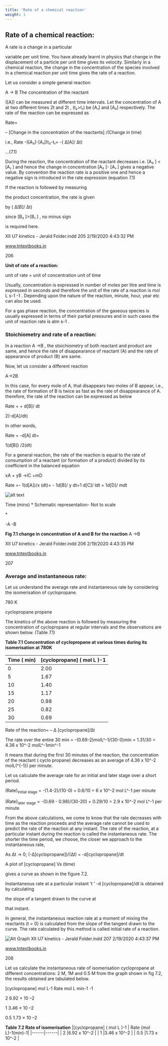 ```yaml
---
title: 'Rate of a chemical reaction'
weight: 1
---
```





## Rate of a chemical reaction:
 A rate is a change in a particular

variable per unit time. You have already learnt in physics that change in the displacement of a particle per unit time gives its velocity. Similarly in a chemical reaction, the change in the concentration of the species involved in a chemical reaction per unit time gives the rate of a reaction.

Let us consider a simple general reaction

A → B
The concentration of the reactant

(\[A\]) can be measured at different time intervals. Let the concentration of A at two different times 2t and 2t , (t&#x2082;>t&#x2081;) be \[A&#x2081;\] and \[A&#x2082;\] respectively. The rate of the reaction can be expressed as

Rate=

– \[Change in the concentration of the reactants\] /(Change in time)

i.e., Rate -(\[A&#x2082;\]-\[A&#x2081;\])t&#x2082;-t&#x2081;= -( ∆\[A\]/ ∆t)

...(7.1)

During the reaction, the concentration of the reactant decreases i.e. \[A&#x2082; \] < \[A&#x2081; \] and hence the change in concentration \[A&#x2082; \]- \[A&#x2081; \] gives a negative value. By convention the reaction rate is a positive one and hence a negative sign is introduced in the rate expression (equation 7.1)

If the reaction is followed by measuring

the product concentration, the rate is given

by 
( ∆\[B\]/ ∆t)


since \[B&#x2082; \]>\[B&#x2081; \] , no minus sign

is required here.

XII U7 kinetics - Jerald Folder.indd 205 2/19/2020 4:43:32 PM

www.tntextbooks.in




  

206

**Unit of rate of a reaction:**

unit of rate = unit of concentration unit of time

Usually, concentration is expressed in number of moles per litre and time is expressed in seconds and therefore the unit of the rate of a reaction is mol L s-1 -1 . Depending upon the nature of the reaction, minute, hour, year etc can also be used.

For a gas phase reaction, the concentration of the gaseous species is usually expressed in terms of their partial pressures and in such cases the unit of reaction rate is atm s-1 .

### Stoichiometry and rate of a reaction:


In a reaction A →B , the stoichiometry of both reactant and product are same, and hence the rate of disappearance of reactant (A) and the rate of appearance of product (B) are same.

Now, let us consider a different reaction

A→2B

In this case, for every mole of A, that disappears two moles of B appear, i.e., the rate of formation of B is twice as fast as the rate of disappearance of A. therefore, the rate of the reaction can be expressed as below

Rate = + d\[B\]/ dt

2(\-d\[A\]/dt)


In other words,

Rate = -d\[A\] dt=

1(d\[B\]) /2(dt)



For a general reaction, the rate of the reaction is equal to the rate of consumption of a reactant (or formation of a product) divided by its coefficient in the balanced equation

xA + yB  →lC +mD

Rate =- 1(d\[A\])/x (dt)= \- 1d\[B\]/ y dt=1 d\[C\]/ ldt = 1d\[D\]/ mdt

 <!-- add graph -->

![alt text](graph.png)



Time (mins) \* Schematic representation- Not to scale

\*

\-A -B

**Fig 7.1 change in concentration of A and B for the reaction** A  →B

XII U7 kinetics - Jerald Folder.indd 206 2/19/2020 4:43:35 PM

www.tntextbooks.in




  

207

### Average and instantaneous rate:


Let us understand the average rate and instantaneous rate by considering the isomerisation of cyclopropane.

780 K

cyclopropane propene

The kinetics of the above reaction is followed by measuring the concentration of cyclopropane at regular intervals and the observations are shown below. (Table 7.1)

**Table 7.1 Concentration of cyclopropane at various times during its isomerisation at 780K**

| Time  ( min) |[cyclopropane] ( mol L )-1 |
|------|------|
| 0 |2.00 |
| 5 |1.67 |
| 10 |1.40 |
| 15 |1.17 |
| 20 |0.98 |
| 25 |0.82 |
| 30 |0.69 |

Rate of the reaction= – ∆ \[cyclopropane\]/∆t

The rate over the entire 30 min = -(0.69-2)molL^-1/(30-0)min
= 1.31/30 = 4.36 x 10^-2 molL^-1min^-1 

It means that during the first 30 minutes of the reaction, the concentration of the reactant ( cyclo propane) decreases as an average of 4.36 x 10^-2 molL\(^{-1}\) per minute.

Let us calculate the average rate for an initial and later stage over a short period.

(Rate)<sub>initial stage</sub> = -(1.4-2)/(10-0) = 0.6/10 = 6 x 10^-2 mol L^-1 per minute

(Rate)<sub>later stage</sub> = -(0.69 - 0.98)/(30-20) = 0.29/10 = 2.9 x 10^-2 mol L^-1 per minute

From the above calculations, we come to know that the rate decreases with time as the reaction proceeds and the average rate cannot be used to predict the rate of the reaction at any instant. The rate of the reaction, at a particular instant during the reaction is called the instantaneous rate. The shorter the time period, we choose, the closer we approach to the instantaneous rate,

As ∆t -> 0; 
(-∆[cyclopropane])/(∆t) = -d\[cyclopropane\]/dt

A plot of \[cyclopropane\] Vs (time)

gives a curve as shown in the figure 7.2.

Instantaneous rate at a particular instant ‘t ’ -d \[cyclopropane\]/dt
is obtained by calculating

the slope of a tangent drawn to the curve at

that instant.

In general, the instantaneous reaction rate at a moment of mixing the reactants (t = 0) is calculated from the slope of the tangent drawn to the curve. The rate calculated by this method is called initial rate of a reaction.

![Alt Graph](graph1.png)
XII U7 kinetics - Jerald Folder.indd 207 2/19/2020 4:43:37 PM

www.tntextbooks.in
  

208

Let us calculate the instantaneous rate of isomerisation cyclopropane at different concentrations: 2 M, 1M and 0.5 M from the graph shown in fig 7.2, the results obtained are tabulated below.

\[cyclopropane\] mol L-1 Rate mol L min-1 -1

2 6.92 × 10 –2

1 3.46 × 10 –2

0.5 1.73 × 10 –2

**Table 7.2 Rate of isomerisation**
|[cyclopropane] ( mol L )-1 | Rate (mol L)-1(min)-1|
|------|------|
| 2 |6.92 x 10^-2 |
| 1 |3.46 x 10^-2 |
| 0.5 |1.73 x 10^-2 |